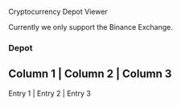 Cryptocurrency Depot Viewer

Currently we only support the Binance Exchange.

### Depot

Column 1 | Column 2 | Column 3 
---
Entry 1 | Entry 2 | Entry 3

<script>
  console.log("Hello World")
</script>
